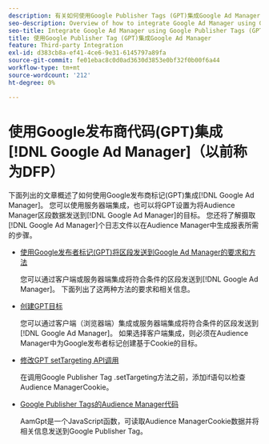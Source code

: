 ```yaml
---
description: 有关如何使用Google Publisher Tags (GPT)集成Google Ad Manager的概述。
seo-description: Overview of how to integrate Google Ad Manager using Google Publisher Tags (GPT) in Adobe Audience Manager (AAM).
seo-title: Integrate Google Ad Manager using Google Publisher Tags (GPT)in Adobe Audience Manager (AAM)
title: 使用Google Publisher Tag (GPT)集成Google Ad Manager
feature: Third-party Integration
exl-id: d383cb8a-ef41-4ce6-9e31-6145797a89fa
source-git-commit: fe01ebac8c0d0ad3630d3853e0bf32f0b00f6a44
workflow-type: tm+mt
source-wordcount: '212'
ht-degree: 0%

---
```


# 使用Google发布商代码(GPT)集成[!DNL Google Ad Manager]（以前称为DFP）

下面列出的文章概述了如何使用Google发布商标记(GPT)集成[!DNL Google Ad Manager]。 您可以使用服务器端集成，也可以将GPT设置为将Audience Manager区段数据发送到[!DNL Google Ad Manager]的目标。 您还将了解摄取[!DNL Google Ad Manager]个日志文件以在Audience Manager中生成报表所需的步骤。

* [使用Google发布者标记(GPT)将区段发送到Google Ad Manager的要求和方法](/help/using/integration/gpt-aam-destination/gpt-aam-requirements.md)

  您可以通过客户端或服务器端集成将符合条件的区段发送到[!DNL Google Ad Manager]。 下面列出了这两种方法的要求和相关信息。

* [创建GPT目标](/help/using/integration/gpt-aam-destination/gpt-aam-create-destination.md)

  您可以通过客户端（浏览器端）集成或服务器端集成将符合条件的区段发送到[!DNL Google Ad Manager]。 如果选择客户端集成，则必须在Audience Manager中为Google发布者标记创建基于Cookie的目标。

* [修改GPT setTargeting API调用](/help/using/integration/gpt-aam-destination/gpt-aam-modify-api.md)

  在调用Google Publisher Tag .setTargeting方法之前，添加if语句以检查Audience ManagerCookie。

* [Google Publisher Tags的Audience Manager代码](/help/using/integration/gpt-aam-destination/gpt-aam-aamgpt-code.md)

  AamGpt是一个JavaScript函数，可读取Audience ManagerCookie数据并将相关信息发送到Google Publisher Tag。
